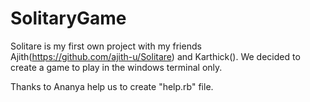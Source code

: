 # SolitaryGame

Solitare is my first own project with my friends Ajith(https://github.com/ajith-u/Solitare) and Karthick(). We decided to create a game to play in the windows terminal only.

Thanks to Ananya help us to create "help.rb" file.
